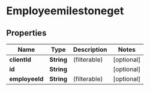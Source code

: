 
# Employeemilestoneget

## Properties
Name | Type | Description | Notes
------------ | ------------- | ------------- | -------------
**clientId** | **String** |  (filterable) |  [optional]
**id** | **String** |  |  [optional]
**employeeId** | **String** |  (filterable) |  [optional]



